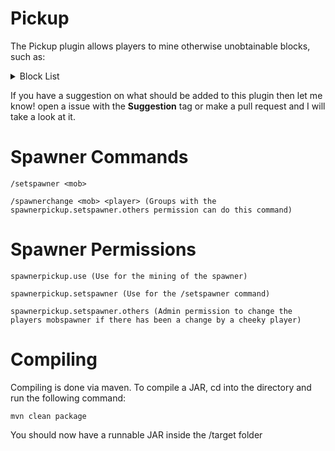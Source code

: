 # Pickup
The Pickup plugin allows players to mine otherwise unobtainable blocks, such as:
<details>
<summary>Block List</summary>
Grass
<br>
Glass
<br>
Glowstone
<br>
Ice
<br>  
Snow Block
<br>
Snow
<br> 
Cobblestone Stairs
<br>
Wood Stairs
<br>
Clay Block
<br>
Cake
<br>
Mob Spawners
</details>

If you have a suggestion on what should be added to this plugin then let me know! open a issue with the **Suggestion** tag or make a pull request and I will take a look at it.

# Spawner Commands
`/setspawner <mob>`

`/spawnerchange <mob> <player> (Groups with the spawnerpickup.setspawner.others permission can do this command)`

# Spawner Permissions
`spawnerpickup.use (Use for the mining of the spawner)`

`spawnerpickup.setspawner (Use for the /setspawner command)`

`spawnerpickup.setspawner.others (Admin permission to change the players mobspawner if there has been a change by a cheeky player)`

# Compiling
Compiling is done via maven. To compile a JAR, cd into the directory and run the following command:

`mvn clean package`

You should now have a runnable JAR inside the /target folder
